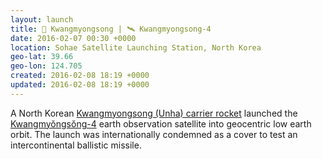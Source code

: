 ```yaml
---
layout: launch
title: 🚀 Kwangmyongsong | 🛰 Kwangmyongsong-4
date: 2016-02-07 00:30 +0000
location: Sohae Satellite Launching Station, North Korea
geo-lat: 39.66
geo-lon: 124.705
created: 2016-02-08 18:19 +0000
updated: 2016-02-08 18:19 +0000
---
```


A North Korean [Kwangmyongsong (Unha) carrier rocket](https://en.wikipedia.org/wiki/Unha) launched the [Kwangmyŏngsŏng-4](https://en.wikipedia.org/wiki/Kwangmy%C5%8Fngs%C5%8Fng-4) earth observation satellite into geocentric low earth orbit. The launch was internationally condemned as a cover to test an intercontinental ballistic missile.
